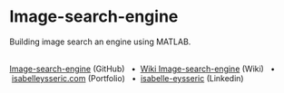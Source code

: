 # Image-search-engine
Building image search an engine using MATLAB.
<br/>
<br/>

[Image-search-engine](https://github.com/Image-search-engine) (GitHub)
&nbsp; • &nbsp;[Wiki Image-search-engine](https://github.com/isabelleysseric/Image-search-engine/wiki) (Wiki)
&nbsp; • &nbsp;[isabelleysseric.com](https://isabelleysseric.com) (Portfolio)
&nbsp; • &nbsp;[isabelle-eysseric](https://www.linkedin.com/in/isabelle-eysseric/) (Linkedin)  
<br/>
<br/>

